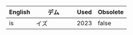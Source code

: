 | English       | デム          | Used  | Obsolete |
| ------------- |-------------| -----| -----|
| is            |イズ　　　　 | 2023   | false    |
